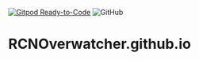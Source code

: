 [![Gitpod Ready-to-Code](https://img.shields.io/badge/Gitpod-Ready--to--Code-blue?logo=gitpod)](https://gitpod.io/#https://github.com/RCNOverwatcher/RCNOverwatcher.github.io) ![GitHub](https://img.shields.io/github/license/RCNOverwatcher/RCNOverwatcher.github.io)
# RCNOverwatcher.github.io
